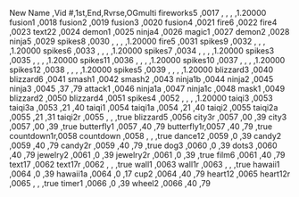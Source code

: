 New Name   ,Vid #,1st,End,Rvrse,OGmulti
fireworks5 ,0017 ,   ,   ,     ,1.20000
fusion1    ,0018
fusion2    ,0019
fusion3    ,0020
fusion4    ,0021
fire6      ,0022
fire4      ,0023
text22     ,0024
demon1     ,0025
ninja4     ,0026
magic1     ,0027
demon2     ,0028
ninja5     ,0029
spikes8    ,0030 ,   ,   ,     ,1.20000
fire5      ,0031
spikes9    ,0032 ,   ,   ,     ,1.20000
spikes6    ,0033 ,   ,   ,     ,1.20000
spikes7    ,0034 ,   ,   ,     ,1.20000
spikes3    ,0035 ,   ,   ,     ,1.20000
spikes11   ,0036 ,   ,   ,     ,1.20000
spikes10   ,0037 ,   ,   ,     ,1.20000
spikes12   ,0038 ,   ,   ,     ,1.20000
spikes5    ,0039 ,   ,   ,     ,1.20000
blizzard3  ,0040
blizzard6  ,0041
smash1     ,0042
smash2     ,0043
ninja1b    ,0044
ninja2     ,0045
ninja3     ,0045 ,37 ,79
attack1    ,0046
ninja1a    ,0047
ninja1c    ,0048
mask1      ,0049
blizzard2  ,0050
blizzard4  ,0051
spikes4    ,0052 ,   ,   ,     ,1.20000
taiqi3     ,0053
taiqi3a    ,0053 ,21 ,40
taiqi1     ,0054
taiqi1a    ,0054 ,21 ,40
taiqi2     ,0055
taiqi2a    ,0055 ,21 ,31
taiqi2r    ,0055 ,   ,   ,true
blizzard5  ,0056
city3r     ,0057 ,00 ,39
city3      ,0057 ,00 ,39 ,true
butterfly1 ,0057 ,40 ,79
butterfly1r,0057 ,40 ,79 ,true
countdown1r,0058
countdown  ,0058 ,   ,   ,true
dance12    ,0059 ,0  ,39
candy2     ,0059 ,40 ,79
candy2r    ,0059 ,40 ,79 ,true
dog3       ,0060 ,0  ,39
dots3      ,0060 ,40 ,79
jewelry2   ,0061 ,0  ,39
jewelry2r  ,0061 ,0  ,39 ,true
film6      ,0061 ,40 ,79
text17     ,0062
text17r    ,0062 ,   ,   ,true
wall1      ,0063
wall1r     ,0063 ,   ,   ,true
hawaii1    ,0064 ,0  ,39
hawaii1a   ,0064 ,0  ,17
cup2       ,0064 ,40 ,79
heart12    ,0065
heart12r   ,0065 ,   ,   ,true
timer1     ,0066 ,0  ,39
wheel2     ,0066 ,40 ,79